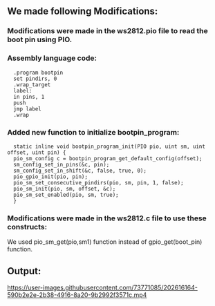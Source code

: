 ## We made following Modifications:

### Modifications were made in the ws2812.pio file to read the boot pin using PIO.

### Assembly language code:

      .program bootpin
      set pindirs, 0
      .wrap_target
      label:
      in pins, 1
      push
      jmp label
      .wrap

### Added new function to initialize bootpin_program:

      static inline void bootpin_program_init(PIO pio, uint sm, uint offset, uint pin) {
      pio_sm_config c = bootpin_program_get_default_config(offset);
      sm_config_set_in_pins(&c, pin);
      sm_config_set_in_shift(&c, false, true, 0);
      pio_gpio_init(pio, pin);
      pio_sm_set_consecutive_pindirs(pio, sm, pin, 1, false);
      pio_sm_init(pio, sm, offset, &c);
      pio_sm_set_enabled(pio, sm, true);
      }

### Modifications were made in the ws2812.c file to use these constructs:

We used pio_sm_get(pio,sm1) function instead of gpio_get(boot_pin) function.

## Output:

https://user-images.githubusercontent.com/73771085/202616164-590b2e2e-2b38-4916-8a20-9b2992f3571c.mp4


